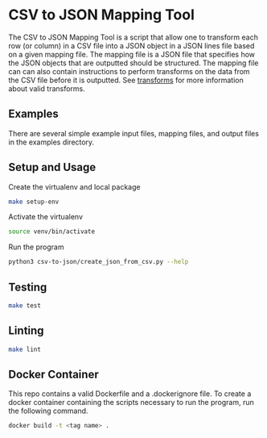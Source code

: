 # CSV to JSON Mapping Tool

The CSV to JSON Mapping Tool is a script that allow one to transform each row (or column) in a CSV file into a JSON object in a JSON lines file based on a given mapping file. The mapping file is a JSON file that specifies how the JSON objects that are outputted should be structured. The mapping file can can also contain instructions to perform transforms on the data from the CSV file before it is outputted. See [transforms](./accepted_transformations.md) for more information about valid transforms.

## Examples

There are several simple example input files, mapping files, and output files in the examples directory.

## Setup and Usage

Create the virtualenv and local package

```bash
make setup-env
```

Activate the virtualenv

```bash
source venv/bin/activate
```

Run the program

```bash
python3 csv-to-json/create_json_from_csv.py --help
```

## Testing

```bash
make test
```

## Linting

```bash
make lint
```

## Docker Container

This repo contains a valid Dockerfile and a .dockerignore file. To create a docker container containing the scripts necessary to run the program, run the following command.

```bash
docker build -t <tag name> .
```
